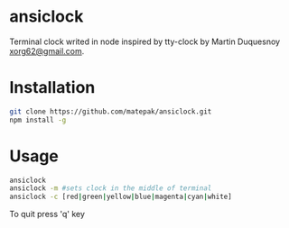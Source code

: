 # ansiclock

Terminal clock writed in node inspired by tty-clock by Martin Duquesnoy <xorg62@gmail.com>.

# Installation
```bash
git clone https://github.com/matepak/ansiclock.git
npm install -g
```
# Usage
```bash
ansiclock
ansiclock -m #sets clock in the middle of terminal
ansiclock -c [red|green|yellow|blue|magenta|cyan|white]
```
To quit press 'q' key
